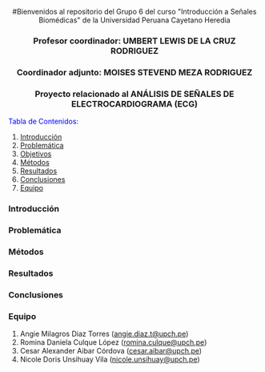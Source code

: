 <div align="center">

#Bienvenidos al repositorio del Grupo 6 del curso "Introducción a Señales Biomédicas" de la Universidad Peruana Cayetano Heredia

### Profesor coordinador: UMBERT LEWIS DE LA CRUZ RODRIGUEZ  
### Coordinador adjunto: MOISES STEVEND MEZA RODRIGUEZ  
### Proyecto relacionado al ANÁLISIS DE SEÑALES DE ELECTROCARDIOGRAMA (ECG)  
</div>

<span style="color:blue">Tabla de Contenidos:</span>
1. [Introducción](#introducción)
2. [Problemática](#problematica)
3. [Objetivos](#objetivos)
4. [Métodos](#métodos)
5. [Resultados](#resultados)
6. [Conclusiones](#conclusiones)
7. [Equipo](#Equipo)

### Introducción

### Problemática

### Métodos

### Resultados

### Conclusiones

### Equipo
1. Angie Milagros Diaz Torres (angie.diaz.t@upch.pe)
2. Romina Daniela Culque López (romina.culque@upch.pe)
3. Cesar Alexander Aibar Córdova (cesar.aibar@upch.pe)
4. Nicole Doris Unsihuay Vila (nicole.unsihuay@upch.pe)
